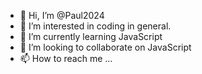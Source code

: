 - 👋 Hi, I’m @Paul2024
- 👀 I’m interested in coding in general.
- 🌱 I’m currently learning JavaScript
- 💞️ I’m looking to collaborate on JavaScript
- 📫 How to reach me ...

<!---
Paul2024/Paul2024 is a ✨ special ✨ repository because its `README.md` (this file) appears on your GitHub profile.
You can click the Preview link to take a look at your changes.
--->
